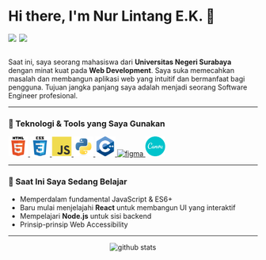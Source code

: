 # Hi there, I'm Nur Lintang E.K. 👋

<a href="https://www.linkedin.com/in/nur-lintang-e/" style="margin-right: 8px;">
<picture>
  <source media="(prefers-color-scheme: dark)" srcset="https://cdn.jsdelivr.net/npm/simple-icons@v3/icons/linkedin.svg?&fill=white">
  <source media="(prefers-color-scheme: light)" srcset="https://cdn.jsdelivr.net/npm/simple-icons@v3/icons/linkedin.svg?&fill=0A66C2">
  <img align="left" width="22px" src="https://cdn.jsdelivr.net/npm/simple-icons@v3/icons/linkedin.svg?&fill=0A66C2">
</picture>
</a>
<a href="mailto:nurliintaang14@gmail.com"">
<picture>
  <source media="(prefers-color-scheme: dark)" srcset="https://cdn.jsdelivr.net/npm/simple-icons@v3/icons/gmail.svg?&fill=white">
  <source media="(prefers-color-scheme: light)" srcset="https://cdn.jsdelivr.net/npm/simple-icons@v3/icons/gmail.svg?&fill=EA4335">
  <img align="left" width="22px" src="https://cdn.jsdelivr.net/npm/simple-icons@v3/icons/gmail.svg?&fill=EA4335">
</picture>
</a>

<br />
<br />

Saat ini, saya seorang mahasiswa dari **Universitas Negeri Surabaya** dengan minat kuat pada **Web Development**. Saya suka memecahkan masalah dan membangun aplikasi web yang intuitif dan bermanfaat bagi pengguna. Tujuan jangka panjang saya adalah menjadi seorang Software Engineer profesional.

---

### 🔧 Teknologi & Tools yang Saya Gunakan

<p align="left">
  <a href="https://www.w3.org/html/" target="_blank"> 
    <img src="https://raw.githubusercontent.com/devicons/devicon/master/icons/html5/html5-original-wordmark.svg" alt="html5" width="40" height="40"/> 
  </a>
  <a href="https://www.w3schools.com/css/" target="_blank"> 
    <img src="https://raw.githubusercontent.com/devicons/devicon/master/icons/css3/css3-original-wordmark.svg" alt="css3" width="40" height="40"/> 
  </a>
  <a href="https://developer.mozilla.org/en-US/docs/Web/JavaScript" target="_blank"> 
    <img src="https://raw.githubusercontent.com/devicons/devicon/master/icons/javascript/javascript-original.svg" alt="javascript" width="40" height="40"/> 
  </a>
  <a href="https://www.python.org" target="_blank"> 
    <img src="https://raw.githubusercontent.com/devicons/devicon/master/icons/python/python-original.svg" alt="python" width="40" height="40"/> 
  </a> 
  <a href="https://www.cplusplus.com/" target="_blank"> 
    <img src="https://raw.githubusercontent.com/devicons/devicon/master/icons/cplusplus/cplusplus-original.svg" alt="cplusplus" width="40" height="40"/> 
  </a> 
  <a href="https://www.figma.com/" target="_blank"> 
    <img src="https://www.vectorlogo.zone/logos/figma/figma-icon.svg" alt="figma" width="40" height="40"/> 
  </a>
  <a href="https://www.canva.com/" target="_blank"> 
    <img src="https://raw.githubusercontent.com/devicons/devicon/master/icons/canva/canva-original.svg" alt="canva" width="40" height="40"/> 
  </a> 
</p>

---

### 🌱 Saat Ini Saya Sedang Belajar

- Memperdalam fundamental JavaScript & ES6+
- Baru mulai menjelajahi **React** untuk membangun UI yang interaktif
- Mempelajari **Node.js** untuk sisi backend
- Prinsip-prinsip Web Accessibility

---

<p align="center">
  <img src="https://github-readme-stats.vercel.app/api?username=kein20&show_icons=true&theme=radical" alt="github stats" />
</p>

